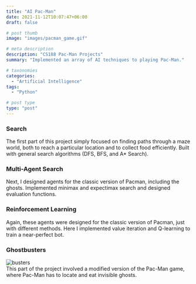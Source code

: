```yaml
---
title: "AI Pac-Man"
date: 2021-11-12T10:07:47+06:00
draft: false

# post thumb
image: "images/pacman_game.gif"

# meta description
description: "CS188 Pac-Man Projects"
summary: "Implemented an array of AI techniques to playing Pac-Man."

# taxonomies
categories: 
  - "Artificial Intelligence"
tags:
  - "Python"

# post type
type: "post"
---
```


### Search
The first part of this project simply focused on finding paths through a maze world, both to reach a particular location and to collect food efficiently. Built with general search algorithms (DFS, BFS, and A* Search).

### Multi-Agent Search
Next, I designed agents for the classic version of Pacman, including the ghosts. Implemented minimax and expectimax search and designed evaluation functions.

### Reinforcement Learning
Again, these agents were designed for the classic version of Pacman, just with different methods. Here I implemented value iteration and Q-learning to train a near-perfect bot.

### Ghostbusters
![busters](/images/busters.jpeg#center)  
This part of the project involved a modified version of the Pac-Man game, where Pac-Man has to locate and eat invisible ghosts.